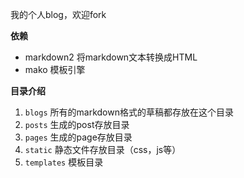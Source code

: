 我的个人blog，欢迎fork

**依赖**

- markdown2 将markdown文本转换成HTML
- mako 模板引擎
 
**目录介绍**

1. `blogs` 所有的markdown格式的草稿都存放在这个目录
2. `posts` 生成的post存放目录
3. `pages` 生成的page存放目录
4. `static` 静态文件存放目录（css，js等）
5. `templates` 模板目录
